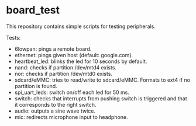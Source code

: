 # board_test
This repository contains simple scripts for testing peripherals.


Tests:
* 6lowpan: pings a remote board.
* ethernet: pings given host (default: google.com).
* heartbeat_led: blinks the led for 10 seconds by default.
* nand: checks if partition /dev/mtd4 exists.
* nor: checks if partition /dev/mtd0 exists.
* sdcard/eMMC: tries to read/write to sdcard/eMMC. Formats to ext4 if no partition is found.
* spi_uart_leds: switch on/off each led for 50 ms.
* switch: checks that interrupts from pushing switch is triggered and that it corresponds to the right switch.
* audio: outputs a sine wave twice.
* mic: redirects microphone input to headphone.